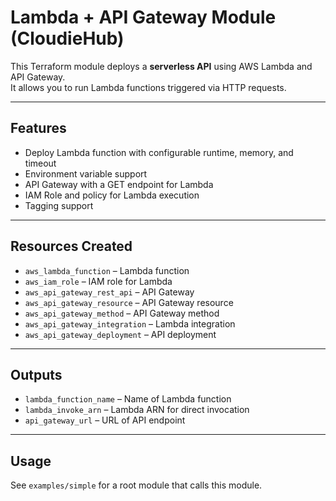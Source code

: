 # Lambda + API Gateway Module (CloudieHub)

This Terraform module deploys a **serverless API** using AWS Lambda and API Gateway.  
It allows you to run Lambda functions triggered via HTTP requests.

---

## Features
- Deploy Lambda function with configurable runtime, memory, and timeout  
- Environment variable support  
- API Gateway with a GET endpoint for Lambda  
- IAM Role and policy for Lambda execution  
- Tagging support  

---

## Resources Created
- `aws_lambda_function` – Lambda function  
- `aws_iam_role` – IAM role for Lambda  
- `aws_api_gateway_rest_api` – API Gateway  
- `aws_api_gateway_resource` – API Gateway resource  
- `aws_api_gateway_method` – API Gateway method  
- `aws_api_gateway_integration` – Lambda integration  
- `aws_api_gateway_deployment` – API deployment  

---

## Outputs
- `lambda_function_name` – Name of Lambda function  
- `lambda_invoke_arn` – Lambda ARN for direct invocation  
- `api_gateway_url` – URL of API endpoint  

---

## Usage
See `examples/simple` for a root module that calls this module.
